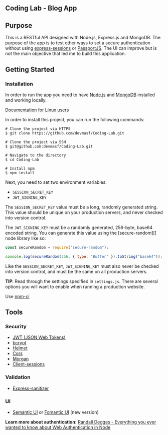 ## Coding Lab - Blog App

## Purpose

This is a RESTful API designed with Node.js, Express.js and MongoDB. The purpose of the app is to test other ways to set a secure authentication without using [express-sessions](https://github.com/expressjs/session) or [PassportJS](http://www.passportjs.org/). The UI can improve but is not the main objective that led me to build this application.

## Getting Started

### Installation

In order to run the app you need to have [Node.js](https://nodejs.org/en/) and [MongoDB](https://docs.mongodb.com/manual/administration/install-community/) installed and working locally.

[Documentation for Linux users](https://docs.mongodb.com/manual/administration/install-on-linux/)

In order to install this project, you can run the following commands:

```console
# Clone the project via HTTPS
$ git clone https://github.com/devmasf/Coding-Lab.git

# Clone the project via SSH
$ git@github.com:devmasf/Coding-Lab.git

# Navigate to the directory
$ cd Coding-Lab

# Install npm
$ npm install
```

Next, you need to set two environment variables:

- `SESSION_SECRET_KEY`
- `JWT_SIGNING_KEY`

The `SESSION_SECRET_KEY` value must be a long, randomly generated string. This
value should be unique on your production servers, and never checked into
version control.

The `JWT_SIGNING_KEY` must be a randomly generated, 256-byte, base64 encoded
string. You can generate this value using the [secure-random][] node library
like so:

```javascript
const secureRandom = require("secure-random");

console.log(secureRandom(256, { type: "Buffer" }).toString("base64"));
```

Like the `SESSION_SECRET_KEY`, `JWT_SIGNING_KEY` must also never be checked into
version control, and must be the same on all production servers.

**TIP**: Read through the settings specified in `settings.js`. There are
several options you will want to enable when running a production website.

Use [npm-ci](https://docs.npmjs.com/cli/ci)

## Tools

### Security

- [JWT (JSON Web Tokens)](https://jwt.io/)
- [bcrypt](https://github.com/dcodeIO/bcrypt.js/)
- [Helmet](https://helmetjs.github.io/)
- [Cors](https://github.com/expressjs/cors)
- [Morgan](https://github.com/expressjs/morgan)
- [Client-sessions](https://github.com/mozilla/node-client-sessions)

### Validation

- [Express-sanitizer](https://github.com/markau/express-sanitizer)

### UI

- [Semantic UI](https://semantic-ui.com/) or [Fomantic UI](https://semantic-ui.com/) (new version)

**Learn more about authentication:** [Randall Degges - Everything you ever wanted to know about Web Authentication in Node](https://www.youtube.com/watch?v=i7of02icPyQ&feature=youtu.be&t=35)
